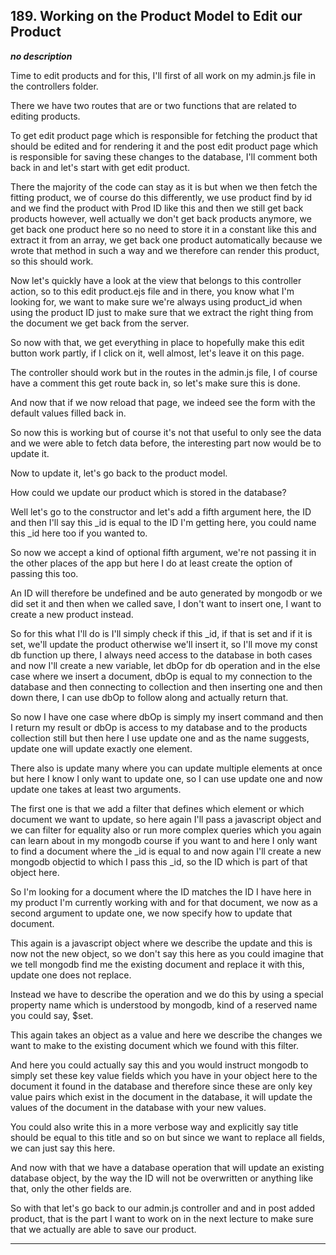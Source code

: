 ## 189. Working on the Product Model to Edit our Product

<strong><em>no description</em></strong>

Time to edit products and for this, I'll first of all work on my admin.js file
in the controllers folder. 

There we have two routes that are or two functions that are related to editing
products. 

To get edit product page which is responsible for fetching the product that
should be edited and for rendering it and the post edit product page which is
responsible for saving these changes to the database, I'll comment both back in
and let's start with get edit product. 

There the majority of the code can stay as it is but when we then fetch the
fitting product, we of course do this differently, we use product find by id and
we find the product with Prod ID like this and then we still get back products
however, well actually we don't get back products anymore, we get back one
product here so no need to store it in a constant like this and extract it from
an array, we get back one product automatically because we wrote that method in
such a way and we therefore can render this product, so this should work. 

Now let's quickly have a look at the view that belongs to this controller
action, so to this edit product.ejs file and in there, you know what I'm looking
for, we want to make sure we're always using product_id when using the product
ID just to make sure that we extract the right thing from the document we get
back from the server. 

So now with that, we get everything in place to hopefully make this edit button
work partly, if I click on it, well almost, let's leave it on this page. 

The controller should work but in the routes in the admin.js file, I of course
have a comment this get route back in, so let's make sure this is done. 

And now that if we now reload that page, we indeed see the form with the default
values filled back in. 

So now this is working but of course it's not that useful to only see the data
and we were able to fetch data before, the interesting part now would be to
update it. 

Now to update it, let's go back to the product model. 

How could we update our product which is stored in the database? 

Well let's go to the constructor and let's add a fifth argument here, the ID and
then I'll say this _id is equal to the ID I'm getting here, you could name this
_id here too if you wanted to. 

So now we accept a kind of optional fifth argument, we're not passing it in the
other places of the app but here I do at least create the option of passing this
too. 

An ID will therefore be undefined and be auto generated by mongodb or we did set
it and then when we called save, I don't want to insert one, I want to create a
new product instead. 

So for this what I'll do is I'll simply check if this _id, if that is set and if
it is set, we'll update the product otherwise we'll insert it, so I'll move my
const db function up there, I always need access to the database in both cases
and now I'll create a new variable, let dbOp for db operation and in the else
case where we insert a document, dbOp is equal to my connection to the database
and then connecting to collection and then inserting one and then down there, I
can use dbOp to follow along and actually return that. 

So now I have one case where dbOp is simply my insert command and then I return
my result or dbOp is access to my database and to the products collection still
but then here I use update one and as the name suggests, update one will update
exactly one element. 

There also is update many where you can update multiple elements at once but
here I know I only want to update one, so I can use update one and now update
one takes at least two arguments. 

The first one is that we add a filter that defines which element or which
document we want to update, so here again I'll pass a javascript object and we
can filter for equality also or run more complex queries which you again can
learn about in my mongodb course if you want to and here I only want to find a
document where the _id is equal to and now again I'll create a new mongodb
objectid to which I pass this _id, so the ID which is part of that object here. 

So I'm looking for a document where the ID matches the ID I have here in my
product I'm currently working with and for that document, we now as a second
argument to update one, we now specify how to update that document. 

This again is a javascript object where we describe the update and this is now
not the new object, so we don't say this here as you could imagine that we tell
mongodb find me the existing document and replace it with this, update one does
not replace. 

Instead we have to describe the operation and we do this by using a special
property name which is understood by mongodb, kind of a reserved name you could
say, $set. 

This again takes an object as a value and here we describe the changes we want
to make to the existing document which we found with this filter. 

And here you could actually say this and you would instruct mongodb to simply
set these key value fields which you have in your object here to the document it
found in the database and therefore since these are only key value pairs which
exist in the document in the database, it will update the values of the document
in the database with your new values. 

You could also write this in a more verbose way and explicitly say title should
be equal to this title and so on but since we want to replace all fields, we can
just say this here. 

And now with that we have a database operation that will update an existing
database object, by the way the ID will not be overwritten or anything like
that, only the other fields are. 

So with that let's go back to our admin.js controller and and in post added
product, that is the part I want to work on in the next lecture to make sure
that we actually are able to save our product. 

---